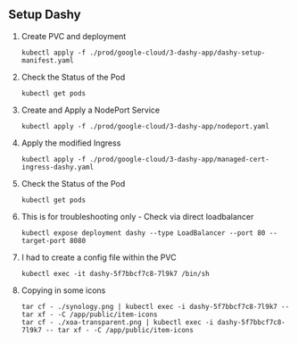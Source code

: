 ## Setup Dashy 

1. Create PVC and deployment
   ```
   kubectl apply -f ./prod/google-cloud/3-dashy-app/dashy-setup-manifest.yaml
   ```

2. Check the Status of the Pod
   ```
   kubectl get pods
   ```
3. Create and Apply a NodePort Service
   ```
   kubectl apply -f ./prod/google-cloud/3-dashy-app/nodeport.yaml
   ```

4. Apply the modified Ingress
   ```
   kubectl apply -f ./prod/google-cloud/3-dashy-app/managed-cert-ingress-dashy.yaml
   ```

5. Check the Status of the Pod
   ```
   kubectl get pods
   ```

6. This is for troubleshooting only - Check via direct loadbalancer
   ```
   kubectl expose deployment dashy --type LoadBalancer --port 80 --target-port 8080
   ```

7. I had to create a config file within the PVC
   ```
   kubectl exec -it dashy-5f7bbcf7c8-7l9k7 /bin/sh   
   ```

8. Copying in some icons
   ```
   tar cf - ./synology.png | kubectl exec -i dashy-5f7bbcf7c8-7l9k7 -- tar xf - -C /app/public/item-icons
   tar cf - ./xoa-transparent.png | kubectl exec -i dashy-5f7bbcf7c8-7l9k7 -- tar xf - -C /app/public/item-icons  
   ```
   
